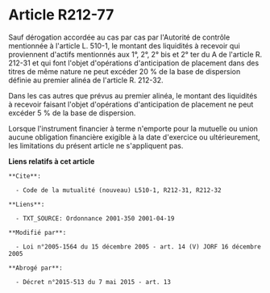 # Article R212-77

Sauf dérogation accordée au cas par cas par l'Autorité de contrôle mentionnée à l'article L. 510-1, le montant des liquidités
à recevoir qui proviennent d'actifs mentionnés aux 1°, 2°, 2° bis et 2° ter du A de l'article R. 212-31 et qui font l'objet
d'opérations d'anticipation de placement dans des titres de même nature ne peut excéder 20 % de la base de dispersion définie
au premier alinéa de l'article R. 212-32.

Dans les cas autres que prévus au premier alinéa, le montant des liquidités à recevoir faisant l'objet d'opérations
d'anticipation de placement ne peut excéder 5 % de la base de dispersion.

Lorsque l'instrument financier à terme n'emporte pour la mutuelle ou union aucune obligation financière exigible à la date
d'exercice ou ultérieurement, les limitations du présent article ne s'appliquent pas.

**Liens relatifs à cet article**

	**Cite**:

	  - Code de la mutualité (nouveau) L510-1, R212-31, R212-32

	**Liens**:

	  - TXT_SOURCE: Ordonnance 2001-350 2001-04-19

	**Modifié par**:

	  - Loi n°2005-1564 du 15 décembre 2005 - art. 14 (V) JORF 16 décembre 2005

	**Abrogé par**:

	  - Décret n°2015-513 du 7 mai 2015 - art. 13
